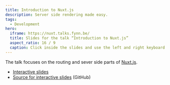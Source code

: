 ```yaml
---
title: Introduction to Nuxt.js
description: Server side rendering made easy.
tags:
  - Development
hero:
  iframe: https://nuxt.talks.fynn.be/
  title: Slides for the talk “Introduction to Nuxt.js”
  aspect_ratio: 16 / 9
  caption: Click inside the slides and use the left and right keyboard arrow keys or the buttons in the bottom left corner to navigate the slides.
---
```


The talk focuses on the routing and sever side parts of [Nuxt.js](https://nuxtjs.org).

- [Interactive slides](https://nuxt.talks.fynn.be)
- [Source for interactive slides](https://github.com/mvsde/introduction-to-nuxt) (GitHub)
